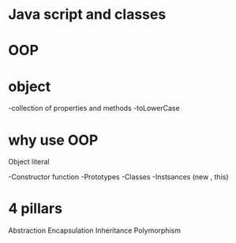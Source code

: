 # Java script and classes

# OOP 

# object

-collection of properties and methods
-toLowerCase

# why use OOP

Object literal

-Constructor function
-Prototypes
-Classes
-Instsances (new , this)

# 4 pillars
Abstraction
Encapsulation
Inheritance
Polymorphism

